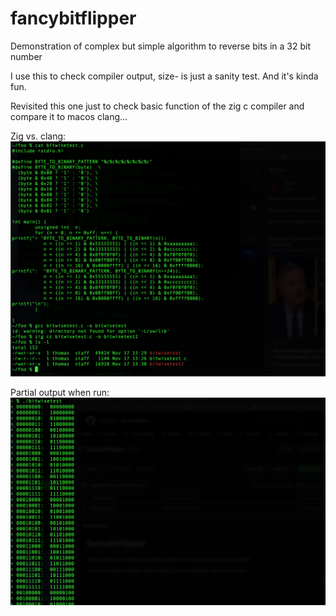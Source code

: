# fancybitflipper
Demonstration of complex but simple algorithm to reverse bits in a 32 bit number

I use this to check compiler output, size- is just a sanity test.  And it's kinda fun.

Revisited this one just to check basic function of the zig c compiler and compare it to macos clang...

Zig vs. clang:
![alt text](https://github.com/tpfaff100/fancybitflipper/blob/main/zigcdemo1.jpg?raw=true)

Partial output when run:
![alt text](https://github.com/tpfaff100/fancybitflipper/blob/main/zigcdemo2.jpg?raw=true)

